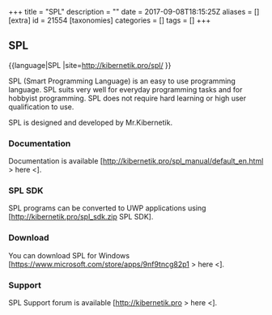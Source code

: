+++
title = "SPL"
description = ""
date = 2017-09-08T18:15:25Z
aliases = []
[extra]
id = 21554
[taxonomies]
categories = []
tags = []
+++


## SPL

{{language|SPL
|site=http://kibernetik.pro/spl/
}}

SPL (Smart Programming Language) is an easy to use programming language. SPL suits very well for everyday programming tasks and for hobbyist programming. SPL does not require hard learning or high user qualification to use.

SPL is designed and developed by Mr.Kibernetik.


###  Documentation

Documentation is available [http://kibernetik.pro/spl_manual/default_en.html > here <].


###  SPL SDK

SPL programs can be converted to UWP applications using [http://kibernetik.pro/spl_sdk.zip SPL SDK].


###  Download

You can download SPL for Windows [https://www.microsoft.com/store/apps/9nf9tncg82p1 > here <].


###  Support

SPL Support forum is available [http://kibernetik.pro > here <].
